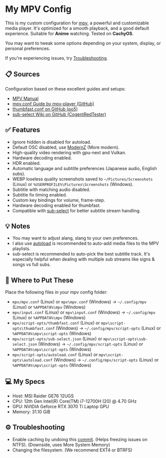 # My MPV Config

This is my custom configuration for [mpv](https://mpv.io), a powerful and customizable media player. It's optimized for a smooth playback, and a good default experience. Suitable for **Anime** watching. Tested on **CachyOS**.

You may want to tweak some options depending on your system, display, or personal preferences.

If you're experiencing issues, try [Troubleshooting](https://github.com/Parsa307/My-MPV-Config?tab=readme-ov-file#%EF%B8%8F-troubleshooting).

## 📋 Sources

Configuration based on these excellent guides and setups:

- [MPV Manual](https://mpv.io/manual/stable)
- [mpv.conf Guide by mpv-player (GitHub)](https://raw.githubusercontent.com/mpv-player/mpv/release/0.40/etc/mpv.conf)
- [thumbfast.conf on GitHub (po5)](https://raw.githubusercontent.com/po5/thumbfast/master/thumbfast.conf)
- [sub-select Wiki on GitHub (CogentRedTester)](https://github.com/CogentRedTester/mpv-sub-select/wiki/Example-Configs)

## ✅ Features

- Ignore hidden is disabled for autoload.
- Default OSC disabled, use [ModernZ](https://github.com/Samillion/ModernZ) (More modern).
- High-quality video rendering with gpu-next and Vulkan.
- Hardware decoding enabled.
- HDR enabled.
- Automatic language and subtitle preferences (Japanese audio, English subs).
- WEBP loseless quality screenshots saved to `~/Pictures/Screenshots` (Linux) or `%USERPROFILE%\Pictures\Screenshots` (Windows).
- Subtitle with matching audio disabled.
- Subtitle fix timing enabled.
- Custom key bindings for volume, frame-step.
- Hardware decoding enabled for thumbfast.
- Compatible with [sub-select](https://github.com/CogentRedTester/mpv-sub-select) for better subtitle stream handling.

## 💡 Notes

- You may want to adjust alang, slang to your own preferences.
- I also use [autoload](https://raw.githubusercontent.com/mpv-player/mpv/master/TOOLS/lua/autoload.lua) is recommended to auto-add media files to the MPV playlists.
- sub-select is recommended to auto-pick the best subtitle track. It's especially helpful when dealing with multiple sub streams like signs & songs vs full subs.

## 🔧 Where to Put These

Place the following files in your mpv config folder:

- `mpv/mpv.conf` (Linux) or `mpv\mpv.conf` (Windows) → `~/.config/mpv` (Linux) or `%APPDATA%\mpv` (Windows)
- `mpv/input.conf` (Linux) or `mpv\input.conf` (Windows) → `~/.config/mpv` (Linux) or `%APPDATA%\mpv` (Windows)
- `mpv/script-opts/thumbfast.conf` (Linux) or `mpv\script-opts\thumbfast.conf` (Windows) → `~/.config/mpv/script-opts` (Linux) or `%APPDATA%\mpv\script-opts` (Windows)
- `mpv/script-opts/sub-select.json` (Linux) or `mpv\script-opts\sub-select.json` (Windows) → `~/.config/mpv/script-opts` (Linux) or `%APPDATA%\mpv\script-opts` (Windows)
- `mpv/script-opts/autoload.conf` (Linux) or `mpv\script-opts\autoload.conf` (Windows) → `~/.config/mpv/script-opts` (Linux) or `%APPDATA%\mpv\script-opts` (Windows)

## 💻 My Specs
- Host: MSI Raider GE76 12UGS
- CPU: 12th Gen Intel(R) Core(TM) i7-12700H (20) @ 4.70 GHz
- GPU: NVIDIA Geforce RTX 3070 Ti Laptop GPU
- Memory: 31.10 GiB

## ⚙️ Troubleshooting
- Enable caching by undoing this [commit](https://github.com/Parsa307/My-MPV-Config/commit/1302797647384ee899a4a5f72a33fd7305ac8beb). (Helps freezing issues on NTFS). (Downside, uses More System Memory)
- Changing the filesystem. (We recommend EXT4 or BTRFS)
